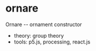 # ornare
Ornare -- ornament constructor

* theory: group theory
* tools: p5.js, processing, react.js
 
